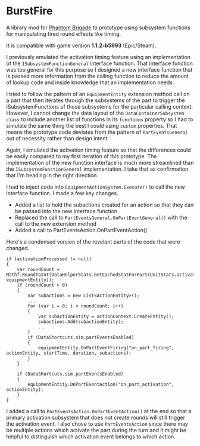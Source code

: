 # BurstFire

A library mod for [Phantom Brigade](https://braceyourselfgames.com/phantom-brigade/) to prototype using subsystem functions for manipulating fired round effects like timing.

It is compatible with game version **1.1.2-b5993** (Epic/Steam).

I previously emulated the activation timing feature using an implementation of the `ISubsystemFunctionGeneral` interface function. That interface function was too general for this purpose so I designed a new interface function that is passed more information from the calling function to reduce the amount of lookup code and inside knowledge that an implementation needs.

I tried to follow the pattern of an `EquipmentEntity` extension method call on a part that then iterates through the subsystems of the part to trigger the ISubsystemFunctions of those subsystems for the particular calling context. However, I cannot change the data layout of the `DataContainerSubsystem class` to include another list of functions in its `functions` property so I had to simulate the same thing the best I could using `custom` properties. That means the prototype code deviates from the pattern of `PartEventsGeneral` out of necessity rather than design intent.

Again, I emulated the activation timing feature so that the differences could be easily compared to my first iteration of this prototype. The implementation of the new function interface is much more streamlined than the `ISubsystemFunctionGeneral` implementation. I take that as confirmation that I'm heading in the right direction.

I had to inject code into `EquipmentActionSystem.Execute()` to call the new interface function. I made a few key changes.

- Added a list to hold the subactions created for an action so that they can be passed into the new interface function
- Replaced the call to `PartEventsGeneral.OnPartEventGeneral()` with the call to the new extension method
- Added a call to PartEventsAction.OnPartEventAction()`

Here's a condensed version of the revelant parts of the code that were changed.
```
if (activationProcessed != null)
{
    var roundCount = Mathf.RoundToInt(DataHelperStats.GetCachedStatForPart(UnitStats.activationCount, equipmentEntity));
    if (roundCount > 0)
    {
        var subactions = new List<ActionEntity>();
        ...
        for (var i = 0; i < roundCount; i++)
        {
            var subactionEntity = actionContext.CreateEntity();
            subactions.Add(subactionEntity);
            ...
        }
        if (DataShortcuts.sim.partEventsEnabled)
        {
            equipmentEntity.OnPartEventFiring("on_part_firing", actionEntity, startTime, duration, subactions);
        }
    }

    if (DataShortcuts.sim.partEventsEnabled)
    {
        equipmentEntity.OnPartEventAction("on_part_activation", actionEntity);
    }
}
```
I added a call to `PartEventsAction.OnPartEventAction()` at the end so that a primary activation subsystem that does not create rounds will still trigger the activation event. I also chose to use `PartEventsAction` since there may be multiple actions which activate the part during the turn and it might be helpful to distinguish which activation event belongs to which action.
